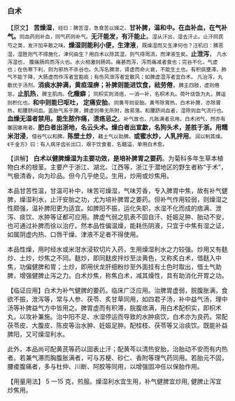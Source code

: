 ### 白术

【原文】   **苦燥湿**，<small>经曰：脾苦湿，急食苦以燥之。</small>**甘补脾，温和中。在血补血，在气补气。**<small>同血药则补血，同气药则补气。</small>**无汗能发，有汗能止**。<small>湿从汗出，湿去汗止。止汗同芪芍之类，发汗加辛散之味。</small>**燥湿则能利小便，生津液**，<small>既燥湿而又生津何也？汪机曰：脾恶湿，湿胜则气不得施化，津何由生？用白术以除其湿，则气得周流，而津液生矣。</small>**止泄泻**，<small> 凡水泻湿也， 腹痛肠鸣而泻火也。水火相激则肠鸣。痛甚而泻，泻而痛减者食也；完谷不化，气虚也；在伤寒下利，则为邪热不杀谷也。久泻名脾泄，肾虚而命火衰，不能生土也。有积痰壅滞，肺气不能下降，大肠虚而作泻者宜豁痰；有伤风泄泻者宜散风；如脾虚湿泻者宜白术。 凡治泻，丸散优于汤剂。</small>**消痰水肿满，黄疸湿痹；补脾则能进饮食，祛劳倦**，<small>脾主四肢，虚则倦怠。</small>**止肌热**，<small>脾主肌肉。</small>**化癥癖**；<small> 同枳实则消痞，一消一补，名枳术丸。荷叶烧饭为丸，脾运则积化也。</small>**和中则能巳呕吐， 定痛安胎**。<small>同黄芩则安胎。黄芩除胃热，白术补脾，亦除胃热，和腰脐间血。盖胎气系于脾，脾虚则蒂无所附，故易落。和腰跻间血者，湿除则血气流行也。</small>**血燥无湿者禁用。能生脓作痛，溃疡忌之**。<small>补气故也，凡胀满者忌用。白术闭气，然亦有塞因塞用者。</small>**肥白者出浙地，名云头术。燥白者出宣歙，名狗头术，差胜于浙。用糯米泔浸**，<small>借谷气以和脾。</small>**陈壁土炒**，<small>藉土气以助脾。</small>**或蜜水炒，人乳拌用**。<small>润以制其燥。《千金方》曰：有人病牙齿长出口，艰于饮食者，名髓溢，单用白术愈。</small>

【讲解】   **白术以健脾燥湿为主要功效，是培补脾胃之要药**。为菊科多年生草本植物白术的根茎。主要产于浙江、湖北、江西等，浙江于潜地区的野生者称“于术”，气极清香，向为珍品。但今几乎绝见。生用，炒用或炒焦用。

本品甘苦性温，甘温可补中，味苦可燥湿，气味芳香，专入脾胃中焦，故有补气健脾，燥湿利水，止汗安胎之功，尤为培补脾胃之要药。但补气作用较弱，则燥湿之性颇强，温补脾阳更为适宜。如脾阳不振，运化失职，水湿不化而成的痞满、泄泻、痰饮、水肿等证都可应用。脾虚气弱之肌表不固自汗、妊娠足肿、胎动不安，也可通过补脾而徐以治疗。然本品性偏温燥，能耗伤阴液，只宜于中焦有湿之证，如属阴虚内热、口唇干燥、津液不足者不得使用。

本品性燥，用时经水或米泔水浸软切片入药，生用燥湿利水之力较强。炒用又有麸炒、土炒，炒焦之不同。麸炒，即同麸皮拌炒至淡黄色，又称炙白术，借麸入中焦，功偏健脾和胃；土炒，即用伏龙肝细粉炒至外面挂有土色时取出，借土气助脾，增强健脾止泻之力。白术炒焦，称焦白术，减其燥性，具有助消化开胃之功。

【临证应用】白术为补气健脾的要药。临床广泛应用。治脾胃虚弱，脘腹胀满，食欲不振，泄泻等，常与人参、茯苓、炙甘草同用，如四君子汤，补中益气汤，理中汤等补脾益气方中皆用之。脾胃虚而有积滞，脘腹痞满，用白术配枳实，即枳术丸，以攻补兼施。治中阳不足、水湿停运而导致的水肿痰饮，白术亦为良药。常配茯苓皮、大腹皮、陈皮等治水肿、妊娠足肿。配桂枝、茯苓等又治痰饮。既能补益脾阳，又可燥湿利水。

此外，本品尚可配黄芪等药以固表止汗；配黄芩以清热安胎，治胎动不安而有内热者。若兼气滞而胸腹胀满者，可与苏梗、砂仁、香附等理气药同用。若胎元不固，腰痠腹痛者，多与杜仲、川断、阿胶等同用，以增强固冲任以保胎作用。

【用量用法】 5 一15 克，煎服。燥湿利水宜生用，补气健脾宜炒用, 健脾止泻宜炒焦用。

